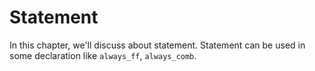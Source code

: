 # Statement

In this chapter, we'll discuss about statement.
Statement can be used in some declaration like `always_ff`, `always_comb`.
